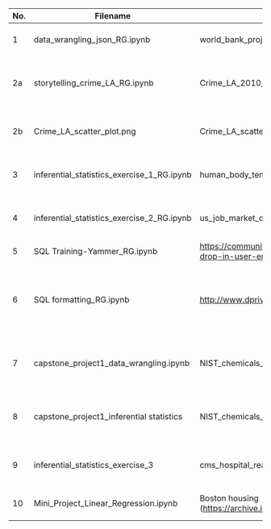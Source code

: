 | No. | Filename | Dataset/Reference | Description |
|-----|--------------------------------|------------------------------|---------------------------------------|
| 1   | data_wrangling_json_RG.ipynb | world_bank_projects.json | Pandas and json exercise |
| 2a  | storytelling_crime_LA_RG.ipynb | Crime_LA_2010_to_Present.csv | A storytelling exercise utilizing EDA |   
| 2b  | Crime_LA_scatter_plot.png | Crime_LA_scatter_plot.png | A geoplot image generated using QGIS |
| 3   | inferential_statistics_exercise_1_RG.ipynb | human_body_temperature.csv | An inferential statistics exercise |
| 4   | inferential_statistics_exercise_2_RG.ipynb | us_job_market_discrimination.dta | An inferential statistics exercise |
| 5   | SQL Training-Yammer_RG.ipynb | https://community.modeanalytics.com/sql/tutorial/a-drop-in-user-engagement/ | An SQL training|
| 6   | SQL formatting_RG.ipynb | http://www.dpriver.com/pp/sqlformat.htm | The different ways to format an SQL query on jupyter notebook |
| 7   | capstone_project1_data_wrangling.ipynb | NIST_chemicals_list.csv & NIST_periodic_table.txt | capstone project1 data wrangling exercise | 
| 8   | capstone_project1_inferential statistics | NIST_chemicals_list_organic.csv & common.py | capstone project1 inferential statistics exercise |
| 9   | inferential_statistics_exercise_3      | cms_hospital_readmissions.csv |An inferential statistics exercise |
| 10  | Mini_Project_Linear_Regression.ipynb | Boston housing (https://archive.ics.uci.edu/ml/datasets/Housing) | A linear regression exercise | 
